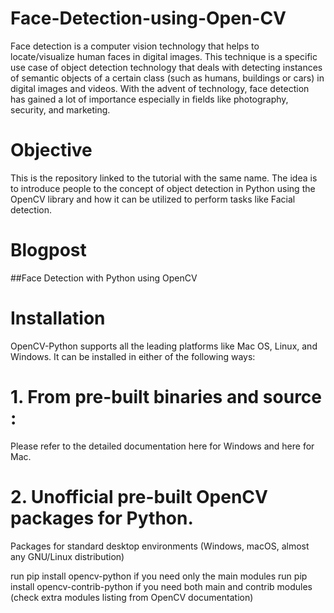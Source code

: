 # Face-Detection-using-Open-CV
Face detection is a computer vision technology that helps to locate/visualize human faces in digital images. This technique is a specific use case of object detection technology that deals with detecting instances of semantic objects of a certain class (such as humans, buildings or cars) in digital images and videos. With the advent of technology, face detection has gained a lot of importance especially in fields like photography, security, and marketing.

# Objective
This is the repository linked to the tutorial with the same name. The idea is to introduce people to the concept of object detection in Python using the OpenCV library and how it can be utilized to perform tasks like Facial detection.

# Blogpost
##Face Detection with Python using OpenCV

# Installation
OpenCV-Python supports all the leading platforms like Mac OS, Linux, and Windows. It can be installed in either of the following ways:

# 1. From pre-built binaries and source :

Please refer to the detailed documentation here for Windows and here for Mac.

# 2. Unofficial pre-built OpenCV packages for Python.

Packages for standard desktop environments (Windows, macOS, almost any GNU/Linux distribution)

run pip install opencv-python if you need only the main modules run pip install opencv-contrib-python if you need both main and contrib modules (check extra modules listing from OpenCV documentation)
